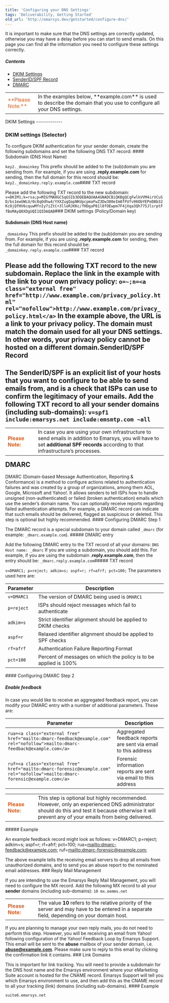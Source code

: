 ```yaml
---
title: 'Configuring your DNS Settings'
tags: 'Deliverability, Getting Started'
old_url: 'http://emarsys.dev/getstarted/configure-dns/'
---
```


It is important to make sure that the DNS settings are correctly updated, otherwise you may have a delay before you can start to send emails. On this page you can find all the information you need to configure these settings correctly.

##### Contents

- [DKIM Settings](#dkim)
- [SenderID/SPF Record](#spf)
- [DMARC](#dmarc)
 
<table style="width: 100%;"><tbody><tr><td style="text-align: left; width: 80px; border-color: #fff; background-color: #fff; color: #eb5a19;">**Please Note:**</td> <td>In the examples below, **example.com** is used to describe the domain that you use to configure all your DNS settings.<a name="dkim"></a></td></tr></tbody></table>DKIM Settings
-------------

### DKIM settings (Selector)

 To configure DKIM authentication for your sender domain, create the following subdomains and set the following DNS TXT record: #### Subdomain (DNS Host Name)

`key2._domainkey` This prefix should be added to the (sub)domain you are sending from. For example, if you are using **.reply.example.com** for sending, then the full domain for this record should be: `key2._domainkey.reply.example.com`#### TXT record

 Please add the following TXT record to the new subdomain: `v=DKIM1;k=rsa;p=MIGfMA0GCSqGSIb3DQEBAQUAA4GNADCBiQKBgQCqFwlkVVM4irVCuSD/bs1ewUWLU/0c8qOdhw4/YXXZugQapNKUpcpmaFwZ3Dw380eIm8fFUfv96ObYEPeDBb32KcOjQfHV6cquwMfnIy7iZtC+3lloRJKKc/fHDgaP81l8fOEwpm7F4jXqa3Qh775JlsrptFfBoMAyQ0XDgUQI1QIDAQAB`### DKIM settings (Policy/Domain key)

#### Subdomain (DNS Host name)

`_domainkey` This prefix should be added to the (sub)domain you are sending from. For example, if you are using **.reply.example.com** for sending, then the full domain for this record should be: `_domainkey.reply.example.com`#### TXT record

 Please add the following TXT record to the new subdomain. Replace the link in the example with the link to your own privacy policy: `o=~;n=<a class="external free" href="http://www.example.com/privacy_policy.html" rel="nofollow">http://www.example.com/privacy_policy.html</a>` In the example above, the URL is a link to your privacy policy. The domain must match the domain used for all your DNS settings. In other words, your privacy policy cannot be hosted on a different domain.<a name="spf"></a>SenderID/SPF Record
-------------------

 The SenderID/SPF is an explicit list of your hosts that you want to configure to be able to send emails from, and is a check that ISPs can use to confirm the legitimacy of your emails. Add the following TXT record to all your sender domains (including sub-domains): `v=spf1 include:emarsys.net include:emsmtp.com ~all` <table style="width: 100%;"><tbody><tr><td style="text-align: left; width: 80px; border-color: #fff; background-color: #fff; color: #eb5a19;">**Please Note:**</td> <td>In case you are using your own infrastructure to send emails in addition to Emarsys, you will have to set **additional SPF records** according to that infrastructure’s processes.<a name="dmarc"></a></td></tr></tbody></table>DMARC
-----

 DMARC (Domain-based Message Authentication, Reporting & Conformance) is a method to configure actions related to authentication failures and was created by a group of organizations, among them AOL, Google, Microsoft and Yahoo!. It allows senders to tell ISPs how to handle unsigned (non-authenticated) or failed (broken authentication) emails which use the sender’s domain name. You can optionally receive reports regarding failed authentication attempts. For example, a DMARC record can indicate that such emails should be delivered, flagged as suspicious or deleted. This step is optional but highly recommended. #### Configuring DMARC Step 1

 The DMARC record is a special subdomain to your domain called `_dmarc` (for example: `_dmarc.example.com`). ##### DMARC entry

 Add the following DMARC entry to the TXT record of all your domains: `DNS Host name: _dmarc` If you are using a subdomain, you should add this. For example, if you are using the subdomain **.reply.example.com**, then the entry should be: `_dmarc.reply.example.com`##### TXT record

`v=DMARC1; p=reject; adkim=s; aspf=r; rf=afrf; pct=100;` The parameters used here are: <table class="wikitable"><thead><tr><th>Parameter</th> <th>Description</th> </tr></thead><tbody><tr><td>`v=DMARC1`</td> <td>The version of DMARC being used is `DMARC1`</td> </tr><tr><td>`p=reject`</td> <td>ISPs should reject messages which fail to authenticate</td> </tr><tr><td>`adkim=s`</td> <td>Strict identifier alignment should be applied to DKIM checks</td> </tr><tr><td>`aspf=r`</td> <td>Relaxed identifier alignment should be applied to SPF checks</td> </tr><tr><td>`rf=afrf`</td> <td>Authentication Failure Reporting Format</td> </tr><tr><td>`pct=100`</td> <td>Percent of messages on which the policy is to be applied is 100%</td></tr></tbody></table>#### Configuring DMARC Step 2

##### Enable feedback

 In case you would like to receive an aggregated feedback report, you can modify your DMARC entry with a number of additional parameters. These are: <table class="wikitable"><thead><tr><th>Parameter</th> <th>Description</th> </tr></thead><tbody><tr><td>`rua=<a class="external free" href="mailto:dmarc-feedback@example.com" rel="nofollow">mailto:dmarc-feedback@example.com</a>`</td> <td>Aggregated feedback reports are sent via email to this address</td> </tr><tr><td>`ruf=<a class="external free" href="mailto:dmarc-forensic@example.com" rel="nofollow">mailto:dmarc-forensic@example.com</a>`</td> <td>Forensic information reports are sent via email to this address</td> </tr></tbody></table><table style="width: 100%;"><tbody><tr><td style="text-align: left; width: 80px; border-color: #fff; background-color: #fff; color: #eb5a19;">**Please Note:**</td> <td>This step is optional but highly recommended. However, only an experienced DNS administrator should do this and test it because otherwise it will prevent any of your emails from being delivered.</td></tr></tbody></table>##### Example

 An example feedback record might look as follows:     v=DMARC1; p=reject; adkim=s; aspf=r; rf=afrf; pct=100; rua=<a class="external free" href="mailto:dmarc-feedback@example.com" rel="nofollow">mailto:dmarc-feedback@example.com</a>; ruf=<a class="external free" href="mailto:dmarc-forensic@example.com" rel="nofollow">mailto:dmarc-forensic@example.com</a>;

 The above example tells the receiving email servers to drop all emails from unauthorized domains, and to send you an abuse report to the nominated email addresses. ### Reply Mail Management

 If you are intending to use the Emarsys Reply Mail Management, you will need to configure the MX record. Add the following MX record to all your **sender** domains (including sub-domains): `10 mx.eemms.net` <table style="width: 100%;"><tbody><tr><td style="text-align: left; width: 80px; border-color: #fff; background-color: #fff; color: #eb5a19;">**Please Note:**</td> <td>The value **10** refers to the relative priority of the server and may have to be entered in a separate field, depending on your domain host.</td> </tr></tbody></table> If you are planning to manage your own reply mails, you do not need to perform this step. However, you will be receiving an email from Yahoo! following configuration of the Yahoo! Feedback Loop by Emarsys Support. This email will be sent to the **abuse** mailbox of your sender domain, i.e. **abuse@example.com**. Please make sure to reply to this email by clicking the confirmation link it contains. ### Link Domains

 This is important for link tracking. You will need to provide a subdomain for the DNS host name and the Emarsys environment where your eMarketing Suite account is hosted for the CNAME record. Emarsys Support will tell you which Emarsys environment to use, and then add this as the CNAME record to all your tracking (link) domains (including sub-domains). #### Example

`suite6.emarsys.net`
